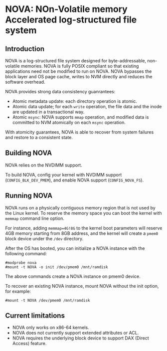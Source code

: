 # NOVA: NOn-Volatile memory Accelerated log-structured file system

## Introduction
NOVA is a log-structured file system designed for byte-addressable, non-volatile memories. NOVA is fully POSIX compliant so that existing applications need not be modified to run on NOVA. NOVA bypasses the block layer and OS page cache, writes to NVM directly and reduces the software overhead. 

NOVA provides strong data consistency guanrantees:

* Atomic metadata update: each directory operation is atomic.
* Atomic data update; for each `write` operation, the file data and the inode are updated in a transactional way.
* Atomic `msync`: NOVA supports `mmap` operation, and modified data is committed to NVM atomically on each `msync` operation.

With atomicity guarantees, NOVA is able to recover from system failures and restore to a consistent state.

## Building NOVA
NOVA relies on the NVDIMM support.

To build NOVA, config your kernel with NVDIMM support (`CONFIG_BLK_DEV_PMEM`), and enable NOVA support (`CONFIG_NOVA_FS`).

## Running NOVA
NOVA runs on a physically contiguous memory region that is not used by the Linux kernel. To reserve the memory space you can boot the kernel with `memmap` command line option. 

For instance, adding `memmap=4G!8G` to the kernel boot parameters will reserve 4GB memory starting from 8GB address, and the kernel will create a `pmem0` block device under the `/dev` directory.

After the OS has booted, you can initialize a NOVA instance with the following command:


~~~
#modprobe nova
#mount -t NOVA -o init /dev/pmem0 /mnt/ramdisk 
~~~

The above commands create a NOVA instance on pmem0 device.

To recover an existing NOVA instance, mount NOVA without the init option, for example:

~~~
#mount -t NOVA /dev/pmem0 /mnt/ramdisk 
~~~

## Current limitations

* NOVA only works on x86-64 kernels.
* NOVA does not currently support extended attributes or ACL.
* NOVA requires the underlying block device to support DAX (Direct Access) feature.
